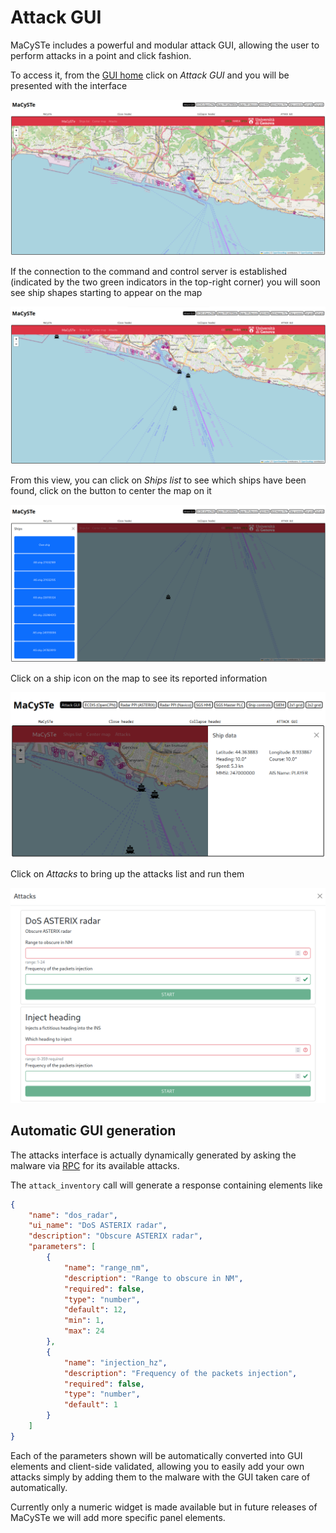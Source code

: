 # Attack GUI

MaCySTe includes a powerful and modular attack GUI, allowing the user to perform attacks in a point and click fashion.

To access it, from the [GUI home](./gui-home.md) click on _Attack GUI_ and you will be presented with the interface

![Idle attacker GUI](../images/attack-idle.png)

If the connection to the command and control server is established (indicated by the two green indicators in the top-right corner) you will soon see ship shapes starting to appear on the map

![Attacker GUI](../images/attack-ships.png)

From this view, you can click on _Ships list_ to see which ships have been found, click on the button to center the map on it

![Ships list](../images/attack-focus.png)

Click on a ship icon on the map to see its reported information

![Ship info](../images/attack-eavesdrop.png)

Click on _Attacks_ to bring up the attacks list and run them

![Attack inventory](../images/attack-inventory.png)

## Automatic GUI generation

The attacks interface is actually dynamically generated by asking the malware via [RPC](./malware.md#attack-json-rpc-api) for its available attacks.

The `attack_inventory` call will generate a response containing elements like

```json
{
    "name": "dos_radar",
    "ui_name": "DoS ASTERIX radar",
    "description": "Obscure ASTERIX radar",
    "parameters": [
        {
            "name": "range_nm",
            "description": "Range to obscure in NM",
            "required": false,
            "type": "number",
            "default": 12,
            "min": 1,
            "max": 24
        },
        {
            "name": "injection_hz",
            "description": "Frequency of the packets injection",
            "required": false,
            "type": "number",
            "default": 1
        }
    ]
}
```

Each of the parameters shown will be automatically converted into GUI elements and client-side validated, allowing you to easily add your own attacks simply by adding them to the malware with the GUI taken care of automatically.

Currently only a numeric widget is made available but in future releases of MaCySTe we will add more specific panel elements.
